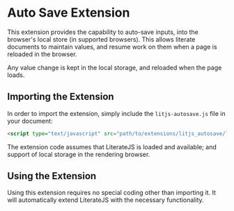 
# Auto Save Extension

This extension provides the capability to auto-save inputs, into the browser's local store (in supported browsers).
This allows literate documents to maintain values, and resume work on them when a page is reloaded in the browser.

Any value change is kept in the local storage, and reloaded when the page loads.

## Importing the Extension

In order to import the extension, simply include the `litjs-autosave.js` file in your document:
``` html
<script type="text/javascript" src="path/to/extensions/litjs_autosave/litjs-autosave.js"></script>
```

The extension code assumes that LiterateJS is loaded and available; and support of local storage in the rendering browser.

## Using the Extension

Using this extension requires no special coding other than importing it.
It will automatically extend LiterateJS with the necessary functionality.
